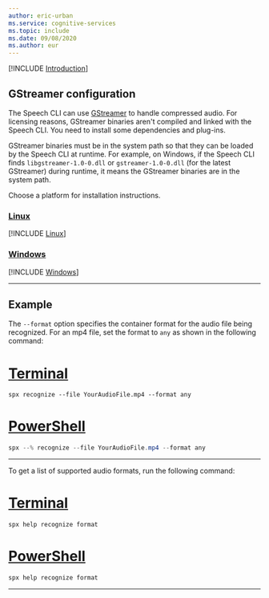 ```yaml
---
author: eric-urban
ms.service: cognitive-services
ms.topic: include
ms.date: 09/08/2020
ms.author: eur
---
```


[!INCLUDE [Introduction](intro.md)]

## GStreamer configuration

The Speech CLI can use [GStreamer](https://gstreamer.freedesktop.org) to handle compressed audio. For licensing reasons, GStreamer binaries aren't compiled and linked with the Speech CLI. You need to install some dependencies and plug-ins. 

GStreamer binaries must be in the system path so that they can be loaded by the Speech CLI at runtime. For example, on Windows, if the Speech CLI finds `libgstreamer-1.0-0.dll` or `gstreamer-1.0-0.dll` (for the latest GStreamer) during runtime, it means the GStreamer binaries are in the system path.

Choose a platform for installation instructions.

### [Linux](#tab/linux)

[!INCLUDE [Linux](gstreamer-linux.md)]

### [Windows](#tab/windows)

[!INCLUDE [Windows](gstreamer-windows.md)]

***

## Example

The `--format` option specifies the container format for the audio file being recognized. For an mp4 file, set the format to `any` as shown in the following command:

# [Terminal](#tab/terminal)

```console
spx recognize --file YourAudioFile.mp4 --format any
```

# [PowerShell](#tab/powershell)

```powershell
spx --% recognize --file YourAudioFile.mp4 --format any
```

***

To get a list of supported audio formats, run the following command:

# [Terminal](#tab/terminal)

```console
spx help recognize format
```

# [PowerShell](#tab/powershell)

```powershell
spx help recognize format
```

***


